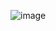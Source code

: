 ![image](https://github.com/allysonreeis/fullcycle-code-flix/assets/5386352/9e0fb9ef-3cc0-4a1b-bad9-78afd51fb889)
